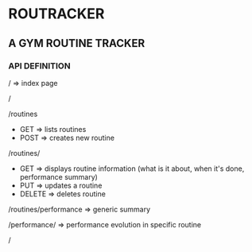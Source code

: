 # ROUTRACKER

## A GYM ROUTINE TRACKER

### API DEFINITION

/ => index page

/

/routines 
+ GET => lists routines
+ POST => creates new routine

/routines/<routine>
+ GET => displays routine information (what is it about, when it's done, performance summary)
+ PUT => updates a routine
+ DELETE => deletes routine

/routines/performance => generic summary

/performance/<routine> => performance evolution in specific routine

/





